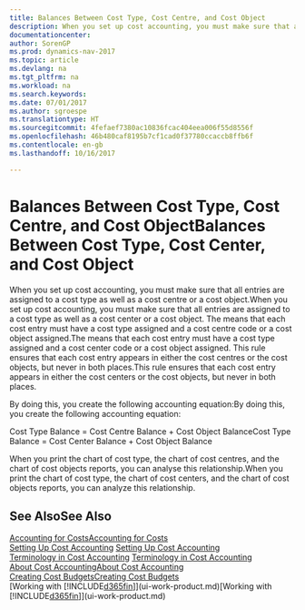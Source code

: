 ```yaml
---
title: Balances Between Cost Type, Cost Centre, and Cost Object
description: When you set up cost accounting, you must make sure that all entries are assigned to a cost type as well as a cost centre or a cost object. The means that each cost entry must have a cost type assigned and a cost centre code or a cost object assigned. This rule ensures that each cost entry appears in either the cost centres or the cost objects, but never in both places.
documentationcenter: 
author: SorenGP
ms.prod: dynamics-nav-2017
ms.topic: article
ms.devlang: na
ms.tgt_pltfrm: na
ms.workload: na
ms.search.keywords: 
ms.date: 07/01/2017
ms.author: sgroespe
ms.translationtype: HT
ms.sourcegitcommit: 4fefaef7380ac10836fcac404eea006f55d8556f
ms.openlocfilehash: 46b480caf8195b7cf1cad0f37780ccaccb8ffb6f
ms.contentlocale: en-gb
ms.lasthandoff: 10/16/2017

---
```

# <a name="balances-between-cost-type-cost-center-and-cost-object"></a><span data-ttu-id="13475-105">Balances Between Cost Type, Cost Centre, and Cost Object</span><span class="sxs-lookup"><span data-stu-id="13475-105">Balances Between Cost Type, Cost Center, and Cost Object</span></span>
<span data-ttu-id="13475-106">When you set up cost accounting, you must make sure that all entries are assigned to a cost type as well as a cost centre or a cost object.</span><span class="sxs-lookup"><span data-stu-id="13475-106">When you set up cost accounting, you must make sure that all entries are assigned to a cost type as well as a cost center or a cost object.</span></span> <span data-ttu-id="13475-107">The means that each cost entry must have a cost type assigned and a cost centre code or a cost object assigned.</span><span class="sxs-lookup"><span data-stu-id="13475-107">The means that each cost entry must have a cost type assigned and a cost center code or a cost object assigned.</span></span> <span data-ttu-id="13475-108">This rule ensures that each cost entry appears in either the cost centres or the cost objects, but never in both places.</span><span class="sxs-lookup"><span data-stu-id="13475-108">This rule ensures that each cost entry appears in either the cost centers or the cost objects, but never in both places.</span></span>  

 <span data-ttu-id="13475-109">By doing this, you create the following accounting equation:</span><span class="sxs-lookup"><span data-stu-id="13475-109">By doing this, you create the following accounting equation:</span></span>  

 <span data-ttu-id="13475-110">Cost Type Balance = Cost Centre Balance + Cost Object Balance</span><span class="sxs-lookup"><span data-stu-id="13475-110">Cost Type Balance = Cost Center Balance + Cost Object Balance</span></span>  

 <span data-ttu-id="13475-111">When you print the chart of cost type, the chart of cost centres, and the chart of cost objects reports, you can analyse this relationship.</span><span class="sxs-lookup"><span data-stu-id="13475-111">When you print the chart of cost type, the chart of cost centers, and the chart of cost objects reports, you can analyze this relationship.</span></span>  

## <a name="see-also"></a><span data-ttu-id="13475-112">See Also</span><span class="sxs-lookup"><span data-stu-id="13475-112">See Also</span></span>  
[<span data-ttu-id="13475-113">Accounting for Costs</span><span class="sxs-lookup"><span data-stu-id="13475-113">Accounting for Costs</span></span>](finance-manage-cost-accounting.md)  
 <span data-ttu-id="13475-114">[Setting Up Cost Accounting](finance-set-up-cost-accounting.md) </span><span class="sxs-lookup"><span data-stu-id="13475-114">[Setting Up Cost Accounting](finance-set-up-cost-accounting.md) </span></span>  
 <span data-ttu-id="13475-115">[Terminology in Cost Accounting](finance-terminology-in-cost-accounting.md) </span><span class="sxs-lookup"><span data-stu-id="13475-115">[Terminology in Cost Accounting](finance-terminology-in-cost-accounting.md) </span></span>  
 [<span data-ttu-id="13475-116">About Cost Accounting</span><span class="sxs-lookup"><span data-stu-id="13475-116">About Cost Accounting</span></span>](finance-about-cost-accounting.md)  
 [<span data-ttu-id="13475-117">Creating Cost Budgets</span><span class="sxs-lookup"><span data-stu-id="13475-117">Creating Cost Budgets</span></span>](finance-create-cost-budgets.md)  
 <span data-ttu-id="13475-118">[Working with [!INCLUDE[d365fin](includes/d365fin_md.md)]](ui-work-product.md)</span><span class="sxs-lookup"><span data-stu-id="13475-118">[Working with [!INCLUDE[d365fin](includes/d365fin_md.md)]](ui-work-product.md)</span></span>

